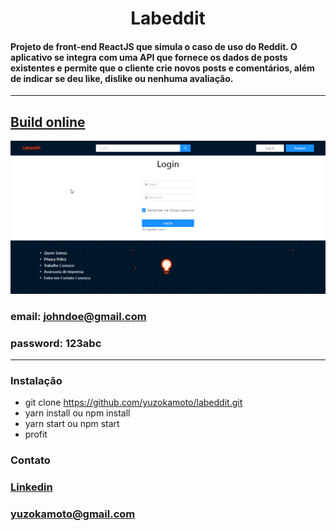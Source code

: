 <h1 align="center"> Labeddit </h1>
<h4>Projeto de front-end ReactJS que simula o caso de uso do Reddit. O aplicativo se integra com uma API que fornece os dados de posts existentes e permite que o cliente crie novos posts e comentários, além de indicar se deu like, dislike ou nenhuma avaliação.</h4>
<hr />

## [Build online](http://aloof-brother.surge.sh/)

![Labetinder Demo](https://github.com/yuzokamoto/labeddit/blob/master/visuals/AJKDxNqkjr.gif)

### email: johndoe@gmail.com
### password: 123abc

<hr />

<h3>Instalação</h3>

- git clone https://github.com/yuzokamoto/labeddit.git
- yarn install ou npm install
- yarn start ou npm start
- profit

<h3>Contato</h3>

### [Linkedin](https://www.linkedin.com/in/yuzo-santana-okamoto-9077071a4/)
### yuzokamoto@gmail.com

